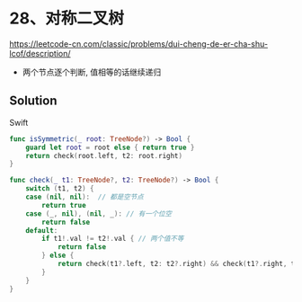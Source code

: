 # 28、对称二叉树

<https://leetcode-cn.com/classic/problems/dui-cheng-de-er-cha-shu-lcof/description/>

- 两个节点逐个判断, 值相等的话继续递归

## Solution

Swift

```swift
func isSymmetric(_ root: TreeNode?) -> Bool {
    guard let root = root else { return true }
    return check(root.left, t2: root.right)
}

func check(_ t1: TreeNode?, t2: TreeNode?) -> Bool {
    switch (t1, t2) {
    case (nil, nil):  // 都是空节点
        return true
    case (_, nil), (nil, _): // 有一个位空
        return false
    default:
        if t1!.val != t2!.val { // 两个值不等
            return false
        } else {
            return check(t1?.left, t2: t2?.right) && check(t1?.right, t2: t2?.left)
        }
    }
}
```